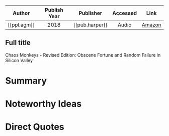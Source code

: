 

| Author | Publish Year | Publisher | Accessed | Link |
| :-------: | :------------:|:------------:|:------:| :---: |
| [[ppl.agm]] | 2018 | [[pub.harper]] | Audio | [Amazon](https://www.amazon.com/Chaos-Monkeys-Revised-Edition-audiobook/dp/B07DFN12XC/ref=sr_1_1?keywords=chaos+monkeys&qid=1650241322&s=audible&sprefix=chaos+%2Caudible%2C187&sr=1-1) |

## Full title
Chaos Monkeys - Revised Edition: Obscene Fortune and Random Failure in Silicon Valley

# Summary

# Noteworthy Ideas

# Direct Quotes
